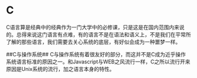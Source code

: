 C
====

C语言算是经典中的经典作为一门大学中的必修课，只是这是在国内范围内来说的。总得来说这门语言有点难，有的语言不是在语法和语义上，不是我们在平常所了解的那些语言，我们需要去关心系统的底层，有好似会成为一种噩梦一样。

##C与操作系统##
C与操作系统有着很友好的部分，而这并不是C成为近乎操作系统语言标准的原因之一。和Javascript与WEB之风流行一样，C之所以流行开来原因是Unix系统的流行，加之语言本身的特性。
